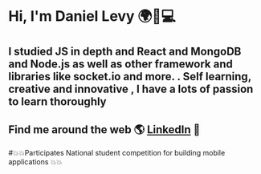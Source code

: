 # Hi, I'm Daniel Levy 🌍🦾💻



## I studied JS in depth and React and MongoDB and Node.js as well as other framework and libraries like socket.io  and more.  . Self learning, creative and innovative , I have a lots of passion to learn thoroughly 


## Find me around the web 🌎 <a href="https://www.linkedin.com/in/daniel-levy-fullstack-developer/">LinkedIn</a> 💼
#💥💥Participates National student competition for building mobile applications  💥💥
